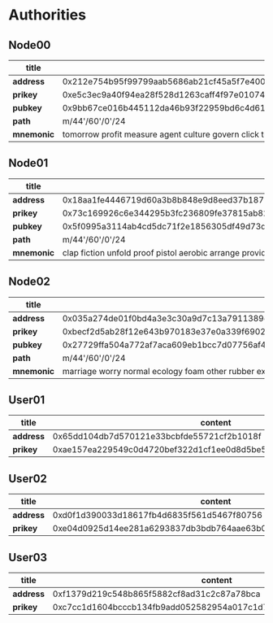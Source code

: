# Authorities

## Node00

| title | content |
|---------|--------|
| **address** | 0x212e754b95f99799aab5686ab21cf45a5f7e4000 |
| **prikey** | 0xe5c3ec9a40f94ea28f528d1263caff4f97e01074854cf03bad9e7bfbfc21824b|
| **pubkey** | 0x9bb67ce016b445112da46b93f22959bd6c4d6167edcdbb521aca0faaa003ef24da9b6e15f2e8cfe60487b98c0c431ac55e7835ef4b943d62a29e814e367d58ba|
| **path** | m/44'/60'/0'/24 |
| **mnemonic** | tomorrow profit measure agent culture govern click train arrest dentist razor clean |

## Node01

| title | content |
|---------|--------|
| **address** | 0x18aa1fe4446719d60a3b8b848e9d8eed37b18718 |
| **prikey** | 0x73c169926c6e344295b3fc236809fe37815ab82898a659afa5d0a8b04adf686e|
| **pubkey** | 0x5f0995a3114ab4cd5dc71f2e1856305df49d73d252844273c4848075b80f399365658d15181a77840c4aba1dc528e177426f6b931dc78b09ebdc455e6355dc4b|
| **path** | m/44'/60'/0'/24 |
| **mnemonic** | clap fiction unfold proof pistol aerobic arrange provide jungle margin topic lesson |

## Node02

| title | content |
|---------|--------|
| **address** | 0x035a274de01f0bd4a3e3c30a9d7c13a7911389df |
| **prikey** | 0xbecf2d5ab28f12e643b970183e37e0a339f69029c5b29d3ea05081faba441aa8|
| **pubkey** | 0x27729ffa504a772af7aca609eb1bcc7d07756af4d8a0ef337d68ec1e7e239d2f5e7e12c07f3566f25b03868f07fd0c33db5afca8bedb150238478b646900b54b|
| **path** | m/44'/60'/0'/24 |
| **mnemonic** | marriage worry normal ecology foam other rubber exclude kingdom chicken strike cereal |

## User01
| title | content |
|---------|--------|
| **address** | 0x65dd104db7d570121e33bcbfde55721cf2b1018f |
| **prikey** | 0xae157ea229549c0d4720bef322d1cf1ee0d8d5be5b4b5372eceffa135438a696|

## User02
| title | content |
|---------|--------|
| **address** | 0xd0f1d390033d18617fb4d6835f561d5467f80756 |
| **prikey** | 0xe04d0925d14ee281a6293837db3bdb764aae63b0e426bc8a18eff9b2b7fad9bf|

## User03
| title | content |
|---------|--------|
| **address** | 0xf1379d219c548b865f5882cf8ad31c2c87a78bca |
| **prikey** | 0xc7cc1d1604bcccb134fb9add052582954a017c1d765f9e1e3e0a6b26b05a4e2f|
